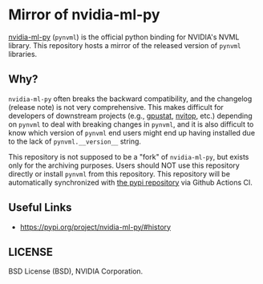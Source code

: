 Mirror of nvidia-ml-py
======================

[nvidia-ml-py][] (`pynvml`) is the official python binding for NVIDIA's NVML library.
This repository hosts a mirror of the released version of `pynvml` libraries.

[nvidia-ml-py]: https://pypi.org/project/nvidia-ml-py/

Why?
----

`nvidia-ml-py` often breaks the backward compatibility, and the changelog (release note) is not very comprehensive.
This makes difficult for developers of downstream projects (e.g., [gpustat][], [nvitop][], etc.) depending on `pynvml` to deal with breaking changes in `pynvml`, and it is also difficult to know which version of `pynvml` end users might end up having installed due to the lack of `pynvml.__version__` string.

This repository is not supposed to be a "fork" of `nvidia-ml-py`, but exists only for the archiving purposes.
Users should NOT use this repository directly  or install `pynvml` from this repository.
This repository will be automatically synchronized with [the pypi repository][nvidia-ml-py] via Github Actions CI.

[gpustat]: https://github.com/wookayin/gpustat
[nvitop]: https://github.com/XuehaiPan/nvitop


Useful Links
------------

- https://pypi.org/project/nvidia-ml-py/#history


LICENSE
-------

BSD License (BSD), NVIDIA Corporation.
